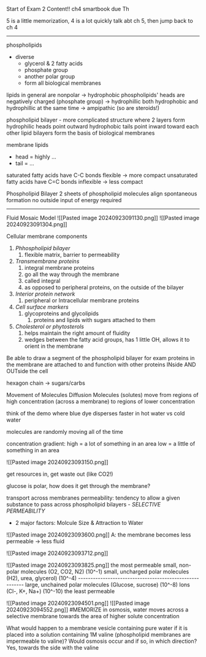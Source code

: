 Start of Exam 2 Content!!
ch4 smartbook due Th

5 is a little memorization, 4 is a lot
quickly talk abt ch 5, then jump back to ch 4

----------

phospholipids
- diverse
	- glycerol & 2 fatty acids
	- phosphate group
	- another polar group
	- form all biological membranes

lipids in general are nonpolar -> hydrophobic
phospholipids' heads are negatively charged (phosphate group) -> hydrophillic
	both hydrophobic and hydrophillic at the same time -> ampipathic (so are steroids!)

phospholipid bilayer - more complicated structure where 2 layers form
	hydrophilic heads point outward
	hydrophobic tails point inward toward each other
lipid bilayers form the basis of biological membranes

membrane lipids
- head = highly  ...
- tail = ...

saturated fatty acids have C-C bonds
	flexible -> more compact
unsaturated fatty acids have C=C bonds
	inflexible -> less compact

Phospholipid Bilayer
	2 sheets of phospholipid molecules align
spontaneous formation
	no outside input of energy required

------------

Fluid Mosaic Model
![[Pasted image 20240923091130.png]]
![[Pasted image 20240923091304.png]]

Cellular membrane components
1. *Phhospholipid bilayer*
	1. flexible matrix, barrier to permeability
2. *Transmembrane proteins*
	1. integral membrane proteins
	2. go all the way through the membrane
	3. called integral
	4. as opposed to peripheral proteins, on the outside of the bilayer
3. *Interior protein network*
	1. peripheral or Intracellular membrane proteins
4. *Cell surface markers*
	1. glycoproteins and glycolipids
		1. proteins and lipids with sugars attached to them
5. *Cholesterol or phytosterols*
	1. helps maintain the right amount of fluidity
	2. wedges between the fatty acid groups, has 1 little OH, allows it to orient in the membrane

Be able to draw a segment of the phospholipid bilayer for exam
proteins in the membrane are attached to and function with other proteins INside AND OUTside the cell

hexagon chain -> sugars/carbs

Movement of Molecules Diffusion
	Molecules (solutes) move from regions of high concentration (across a membrane) to regions of lower concentration

think of the demo where blue dye disperses faster in hot water vs cold water

molecules are randomly moving all of the time

concentration gradient: 
	high = a lot of something in an area
	low = a little of something in an area

![[Pasted image 20240923093150.png]]

get resources in, get waste out (like CO2!)

glucose is polar, how does it get through the membrane?

transport across membranes
	permeability: tendency to allow a given substance to pass across
phospholipid bilayers - *SELECTIVE PERMEABILITY*
- 2 major factors: Molcule Size & Attraction to Water

![[Pasted image 20240923093600.png]]
A: the membrane becomes less permeable -> less fluid

![[Pasted image 20240923093712.png]]

![[Pasted image 20240923093825.png]]
the most permeable
	small, non-polar molecules (O2, CO2, N2) (10^-1)
	small, uncharged polar molecules (H2), urea, glycerol) (10^-4)
	--------------------------------------------------------
	large, unchained polar molecules (Glucose, sucrose) (10^-8)
	Ions (Cl-, K+, Na+) (10^-10)
the least permeable

![[Pasted image 20240923094501.png]]
![[Pasted image 20240923094552.png]]
#MEMORIZE in osmosis, water moves across a selective membrane towards the area of higher solute concentration

What would happen to a membrane vesicle containing pure water if it is placed into a solution containing 1M valine (phospholipid membranes are impermeable to valine)? Would osmosis occur and if so, in which direction?
	Yes, towards the side with the valine